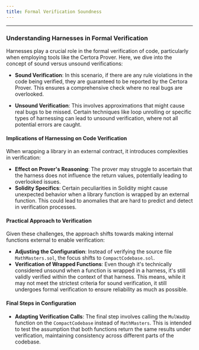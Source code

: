 ```yaml
---
title: Formal Verification Soundness
---
```


---

### Understanding Harnesses in Formal Verification

Harnesses play a crucial role in the formal verification of code, particularly when employing tools like the Certora Prover. Here, we dive into the concept of sound versus unsound verifications:

- **Sound Verification**: In this scenario, if there are any rule violations in the code being verified, they are guaranteed to be reported by the Certora Prover. This ensures a comprehensive check where no real bugs are overlooked.

- **Unsound Verification**: This involves approximations that might cause real bugs to be missed. Certain techniques like loop unrolling or specific types of harnessing can lead to unsound verification, where not all potential errors are caught.

#### Implications of Harnessing on Code Verification

When wrapping a library in an external contract, it introduces complexities in verification:

- **Effect on Prover's Reasoning**: The prover may struggle to ascertain that the harness does not influence the return values, potentially leading to overlooked issues.
- **Solidity Specifics**: Certain peculiarities in Solidity might cause unexpected behavior when a library function is wrapped by an external function. This could lead to anomalies that are hard to predict and detect in verification processes.

#### Practical Approach to Verification

Given these challenges, the approach shifts towards making internal functions external to enable verification:

- **Adjusting the Configuration**: Instead of verifying the source file `MathMasters.sol`, the focus shifts to `CompactCodebase.sol`. 
- **Verification of Wrapped Functions**: Even though it's technically considered unsound when a function is wrapped in a harness, it's still validly verified within the context of that harness. This means, while it may not meet the strictest criteria for sound verification, it still undergoes formal verification to ensure reliability as much as possible.

#### Final Steps in Configuration

- **Adapting Verification Calls**: The final step involves calling the `MulWadUp` function on the `CompactCodebase` instead of `MathMasters`. This is intended to test the assumption that both functions return the same results under verification, maintaining consistency across different parts of the codebase.
